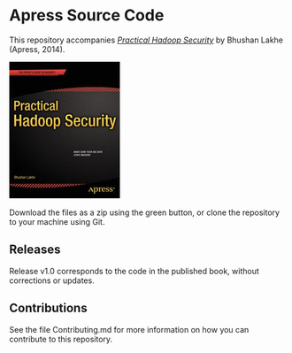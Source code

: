 # Apress Source Code

This repository accompanies [*Practical Hadoop Security*](http://www.apress.com/9781430265443) by Bhushan Lakhe (Apress, 2014).

![Cover image](9781430265443.jpg)

Download the files as a zip using the green button, or clone the repository to your machine using Git.

## Releases

Release v1.0 corresponds to the code in the published book, without corrections or updates.

## Contributions

See the file Contributing.md for more information on how you can contribute to this repository.
